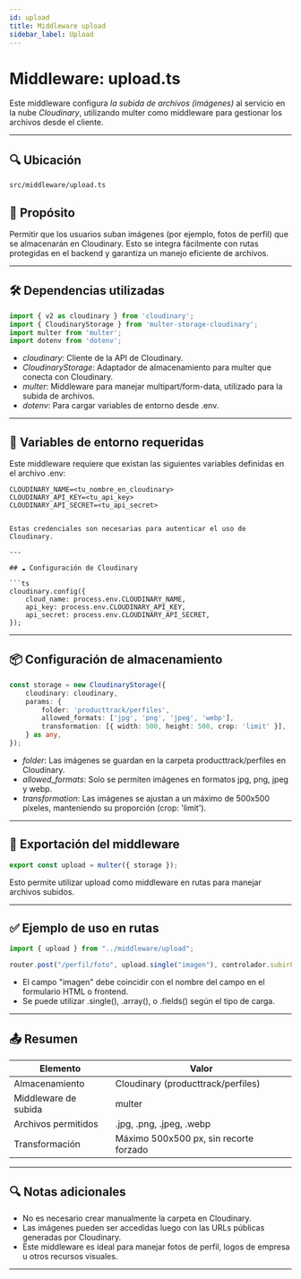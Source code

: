```yaml
---
id: upload
title: Middleware upload
sidebar_label: Upload
---
```


#  Middleware: upload.ts

Este middleware configura *la subida de archivos (imágenes)* al servicio en la nube *Cloudinary*, utilizando multer como middleware para gestionar los archivos desde el cliente.

---

## 🔍 Ubicación

`src/middleware/upload.ts`

## 📌 Propósito

Permitir que los usuarios suban imágenes (por ejemplo, fotos de perfil) que se almacenarán en Cloudinary. Esto se integra fácilmente con rutas protegidas en el backend y garantiza un manejo eficiente de archivos.

---

## 🛠 Dependencias utilizadas

```ts
import { v2 as cloudinary } from 'cloudinary';
import { CloudinaryStorage } from 'multer-storage-cloudinary';
import multer from 'multer';
import dotenv from 'dotenv';
```

* *cloudinary*: Cliente de la API de Cloudinary.
* *CloudinaryStorage*: Adaptador de almacenamiento para multer que conecta con Cloudinary.
* *multer*: Middleware para manejar multipart/form-data, utilizado para la subida de archivos.
* *dotenv*: Para cargar variables de entorno desde .env.

---

## 🔐 Variables de entorno requeridas

Este middleware requiere que existan las siguientes variables definidas en el archivo .env:

```env
CLOUDINARY_NAME=<tu_nombre_en_cloudinary>
CLOUDINARY_API_KEY=<tu_api_key>
CLOUDINARY_API_SECRET=<tu_api_secret>


Estas credenciales son necesarias para autenticar el uso de Cloudinary.

---

## ☁ Configuración de Cloudinary

```ts
cloudinary.config({
    cloud_name: process.env.CLOUDINARY_NAME,
    api_key: process.env.CLOUDINARY_API_KEY,
    api_secret: process.env.CLOUDINARY_API_SECRET,
});
```

---

## 📦 Configuración de almacenamiento

```ts
const storage = new CloudinaryStorage({
    cloudinary: cloudinary,
    params: {
        folder: 'producttrack/perfiles',
        allowed_formats: ['jpg', 'png', 'jpeg', 'webp'],
        transformation: [{ width: 500, height: 500, crop: 'limit' }],
    } as any,
});
```

* *folder*: Las imágenes se guardan en la carpeta producttrack/perfiles en Cloudinary.
* *allowed\_formats*: Solo se permiten imágenes en formatos jpg, png, jpeg y webp.
* *transformation*: Las imágenes se ajustan a un máximo de 500x500 píxeles, manteniendo su proporción (crop: 'limit').

---

## 🧩 Exportación del middleware

```ts
export const upload = multer({ storage });
```

Esto permite utilizar upload como middleware en rutas para manejar archivos subidos.

---

## ✅ Ejemplo de uso en rutas

```ts
import { upload } from "../middleware/upload";

router.post("/perfil/foto", upload.single("imagen"), controlador.subirFoto);
```

* El campo "imagen" debe coincidir con el nombre del campo en el formulario HTML o frontend.
* Se puede utilizar .single(), .array(), o .fields() según el tipo de carga.

---

## 📤 Resumen

| Elemento             | Valor                                  |
| -------------------- | -------------------------------------- |
| Almacenamiento       | Cloudinary (producttrack/perfiles)   |
| Middleware de subida | multer                               |
| Archivos permitidos  | .jpg, .png, .jpeg, .webp       |
| Transformación       | Máximo 500x500 px, sin recorte forzado |

---

## 🔍 Notas adicionales

* No es necesario crear manualmente la carpeta en Cloudinary.
* Las imágenes pueden ser accedidas luego con las URLs públicas generadas por Cloudinary.
* Este middleware es ideal para manejar fotos de perfil, logos de empresa u otros recursos visuales.

---
